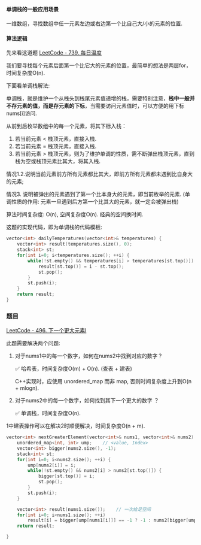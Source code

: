 #### 单调栈的一般应用场景

一维数组，寻找数组中任一元素左边或右边第一个比自己大/小的元素的位置.

#### 算法逻辑

先来看这道题 [LeetCode - 739. 每日温度](https://leetcode-cn.com/problems/daily-temperatures/)

我们要寻找每个元素后面第一个比它大的元素的位置，最简单的想法是两层for，时间复杂度O(n).

下面看单调栈解法:

单调栈，就是维护一个从栈头到栈尾元素值递增的栈，需要特别注意，**栈中一般并不存元素的值，而是存元素的下标**，当需要访问元素值时，可以方便的用下标nums[i]访问.

从前到后枚举数组中的每一个元素，将其下标入栈：
1. 若当前元素 < 栈顶元素，直接入栈. 
2. 若当前元素 = 栈顶元素，直接入栈. 
3. 若当前元素 > 栈顶元素，则为了维护单调的性质，需不断弹出栈顶元素，直到栈为空或栈顶元素比其大，将其入栈.  

情况1.2.说明当前元素前方所有元素都比其大，即前方所有元素都未遇到比自身大的元素;

情况3. 说明被弹出的元素遇到了第一个比本身大的元素，即当前枚举的元素. (单调性质的作用: 元素一旦遇到后方第一个比其大的元素，就一定会被弹出栈)

算法时间复杂度: O(n), 空间复杂度O(n). 经典的空间换时间.

这题的实现代码，即为单调栈的代码模板:

```C++
vector<int> dailyTemperatures(vector<int>& temperatures) {
    vector<int> result(temperatures.size(), 0);
    stack<int> st;
    for(int i=0; i<temperatures.size(); ++i) {
        while(!st.empty() && temperatures[i] > temperatures[st.top()]) {
            result[st.top()] = i - st.top();
            st.pop();
        }
        st.push(i);
    }
    return result;
}
```

### 题目

[LeetCode - 496. 下一个更大元素I](https://leetcode-cn.com/problems/next-greater-element-i/)

此题需要解决两个问题:
1. 对于nums1中的每一个数字，如何在nums2中找到对应的数字？

    ✅ 哈希表，时间复杂度O(m) + O(n). (查表 + 建表) 
   
    C++实现时，应使用 unordered_map 而非 map, 否则时间复杂度上升到O(n + mlogn).   

2. 对于nums2中的每一个数字，如何找到其下一个更大的数字 ？

    ✅ 单调栈，时间复杂度O(n).

1中建表操作可以在解决2时顺便解决，时间复杂度O(n + m).

```C++
vector<int> nextGreaterElement(vector<int>& nums1, vector<int>& nums2) {
    unordered_map<int, int> ump;    // <value, Index>
    vector<int> bigger(nums2.size(), -1);
    stack<int> st;
    for(int i=0; i<nums2.size(); ++i) {
        ump[nums2[i]] = i;
        while(!st.empty() && nums2[i] > nums2[st.top()]) {
            bigger[st.top()] = i;
            st.pop();
        }
        st.push(i);
    }

    vector<int> result(nums1.size());    // 一次给足空间
    for(int i=0; i<nums1.size(); ++i)
        result[i] = bigger[ump[nums1[i]]] == -1 ? -1 : nums2[bigger[ump[nums1[i]]]];
    return result;

}
```
